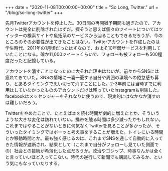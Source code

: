 +++
date = "2020-11-08T00:00:00+00:00"
title = "So Long, Twitter."
url = "/blog/so-long-twitter"
+++

先月Twitterアカウントを停止した。30日間の再開猶予期間も過ぎたので、アカウントは完全に削除されたはずだ。探そうと思えば個々のツイートについてはツイッターの検索サイトや魚拓系のサービスから辿ることもできるだろうが、今のところのその必要性が出てきたことはない。Twitterアカウントを作成したのは学生時代、2011年の1月頃だったはずなので、およそ10年弱サービスを利用していたことになる。確か11,000ツイートくらいで、フォローも被フォローも500程度だったと記憶している。

アカウントを消すことになったのに大それた理由はないが、前々からSNSには疲れてきていた。SNSの情報に一喜一憂する自分や周囲の環境への倦怠感も募り、とあるタイミングで思い切って消すことにした。2-3年前には当時すでに利用はしていなかったもののアカウントだけは残っていたinstagramも削除した。facebookはメッセンジャーをそれなりに使うので、現実的にはなかなか消すのは難しいだろう。

Twitterをやめたことで、たとえば本を読む時間が劇的に増えたとか、そういうような大きな変化は訪れていない。携帯を触る時間は多少減ったかもしれない。これまではやることがないときに何気なくTwitterを見ることが多かったが、そういったタイミングではボーッと考え事をすることが増えた。トイレにいる時間とか移動時間とか。最も強く感じるのは、これまでSNSを通して自動的に入ってきた情報が遮断され、結果として（これまで自分がフォローし見ていた側面での）社会との接続が希薄化した点だろうか。政治やゴシップ、時事なんかは全くと言っていいほど入ってこない。時代の逆行して新聞でも購読してみるか、という気にもなっていたりする。
